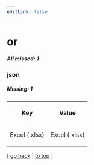 ```yaml
---
editLink: false
---
```


# or

##### All missed: 1


### json

##### Missing: 1

<table width="100%">
<tr><th width="50%">

Key

</th><th width="50%">

Value

</th></tr>
<tr><td width="50%">

Excel (.xlsx)

</td><td width="50%">

Excel (.xlsx)

</td></tr>
</table>

[ [go back](../status.md) | [to top](#) ]


